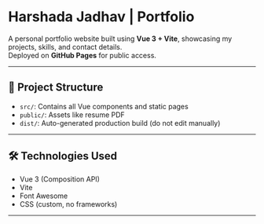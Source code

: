 # Harshada Jadhav | Portfolio

A personal portfolio website built using **Vue 3 + Vite**, showcasing my projects, skills, and contact details.  
Deployed on **GitHub Pages** for public access.

---

## 📁 Project Structure

- `src/`: Contains all Vue components and static pages
- `public/`: Assets like resume PDF
- `dist/`: Auto-generated production build (do not edit manually)

---

## 🛠 Technologies Used

- Vue 3 (Composition API)
- Vite
- Font Awesome
- CSS (custom, no frameworks)

---
